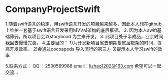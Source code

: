 # CompanyProjectSwift
1.随着swift语言的稳定，用swift语言开发的项目越来越多，因此本人想在github上维护一套基于swift语言开发采用MVVM架构的底层框架。
2. 因为本人swift基础薄弱，所以项目会以storyboad 为主来开发。
3. 此项目处于半成品，业余时间我回去慢慢完善。
4.主要目的： 1)为开发新项目省去前期搭底层框架的时间，提高开发效率。
                      2)会通过cocoapods 导入流行的第三方
                      3)提示本人学习swift的效率

5.联系方式： QQ ：2530569988   email：lizhao1202@163.com  希望可以一起交流...
